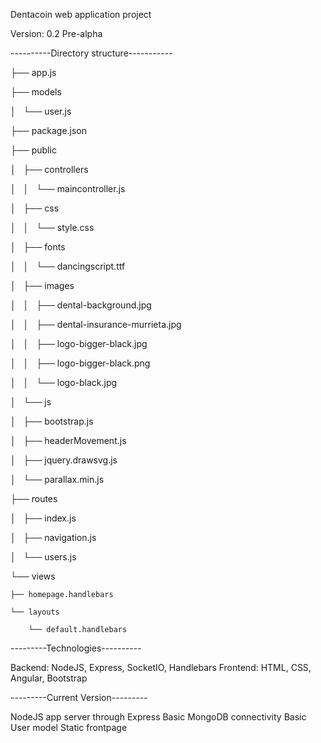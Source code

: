 Dentacoin web application project

Version: 0.2 Pre-alpha

----------Directory structure-----------

├── app.js

├── models

│   └── user.js

├── package.json

├── public

│   ├── controllers

│   │   └── maincontroller.js

│   ├── css

│   │   └── style.css

│   ├── fonts

│   │   └── dancingscript.ttf

│   ├── images

│   │   ├── dental-background.jpg

│   │   ├── dental-insurance-murrieta.jpg

│   │   ├── logo-bigger-black.jpg

│   │   ├── logo-bigger-black.png

│   │   └── logo-black.jpg

│   └── js

│       ├── bootstrap.js

│       ├── headerMovement.js

│       ├── jquery.drawsvg.js

│       └── parallax.min.js

├── routes

│   ├── index.js

│   ├── navigation.js

│   └── users.js

└── views

    ├── homepage.handlebars

    └── layouts

        └── default.handlebars

---------Technologies----------

Backend:
NodeJS, Express, SocketIO, Handlebars
Frontend:
HTML, CSS, Angular, Bootstrap

---------Current Version---------

NodeJS app server through Express
Basic MongoDB connectivity
Basic User model
Static frontpage
